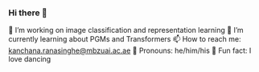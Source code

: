 ### Hi there 👋

<!--
**kahnchana/kahnchana** is a ✨ _special_ ✨ repository because its `README.md` (this file) appears on your GitHub profile.

- 🔭 I’m currently working on few-shot learning and representation learning
- 🌱 I’m currently learning about 
- 👯 I’m looking to collaborate on ...
- 🤔 I’m looking for help with ...
- 💬 Ask me about ...
- 📫 How to reach me: kahnchana@gmail.com
- 😄 Pronouns: he/him/his
- 👯 Fun fact: I love dancing

-->

🔭 I’m working on image classification and representation learning
🌱 I’m currently learning about PGMs and Transformers
📫 How to reach me: kanchana.ranasinghe@mbzuai.ac.ae
💬 Pronouns: he/him/his
👯 Fun fact: I love dancing
